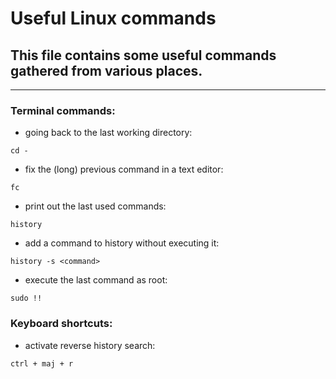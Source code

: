 # Useful Linux commands

## This file contains some useful commands gathered from various places.
_____________________________________________

### Terminal commands:

* going back to the last working directory:

```shell
cd -
```

* fix the (long) previous command in a text editor:
```shell
fc
```

* print out the last used commands:
```shell
history
```

* add a command to history without executing it:
```shell
history -s <command>
```


* execute the last command as root:
```shell
sudo !!
```


### Keyboard shortcuts:

* activate reverse history search:
```
ctrl + maj + r
```
